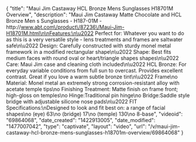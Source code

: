 {
    "title": "Maui Jim Castaway HCL Bronze Mens Sunglasses H18701M Overview",
    "description": "Maui Jim Castaway Matte Chocolate and HCL Bronze Men s Sunglasses - H187-01M - http:\/\/www.abt.com\/product\/87236\/Maui-Jim-H18701M.html\n\nFeatures:\n\u2022 Perfect for: Whatever you want to do as this is a very versatile style - lens treatments and frames are saltwater safe\n\u2022 Design: Carefully constructed with sturdy monel metal framework in a modified rectangular shape\n\u2022 Shape: Best fits medium faces with round oval or heart\/triangle shapes shapes\n\u2022 Care: Maui Jim case and cleaning cloth included\n\u2022 HCL Bronze: For everyday variable conditions from full sun to overcast. Provides excellent contrast. Great if you love a warm subtle bronze tint\n\u2022 Frame\no Material: Monel metal an extremely strong corrosion-resistant alloy with acetate temple tips\no Finishing Treatment: Matte finish on frame front; high-gloss on temples\no Hinge:Traditional pin hinge\no Bridge:Saddle style bridge with adjustable silicone nose pads\n\u2022 FIT Specifications:\nDesigned to look and fit best on: a range of facial shapes\no (eye) 63\no (bridge) 17\no (temple) 130\no 8-base",
    "videoid": "69864068",
    "date_created": "1422913005",
    "date_modified": "1477007042",
    "type": "captivate",
    "layout": "video",
    "url": "\/v\/maui-jim-castaway-hcl-bronze-mens-sunglasses-h18701m-overview\/69864068"
}